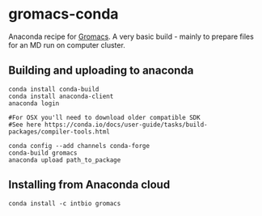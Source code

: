 # gromacs-conda

Anaconda recipe for [Gromacs](https://www.gromacs.org).
A very basic build - mainly to prepare files for an MD run on computer cluster.



## Building and uploading to anaconda
```
conda install conda-build
conda install anaconda-client
anaconda login

#For OSX you'll need to download older compatible SDK
#See here https://conda.io/docs/user-guide/tasks/build-packages/compiler-tools.html

conda config --add channels conda-forge
conda-build gromacs
anaconda upload path_to_package
```


## Installing from Anaconda cloud

```
conda install -c intbio gromacs
```
